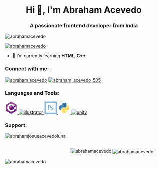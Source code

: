 <h1 align="center">Hi 👋, I'm Abraham Acevedo</h1>
<h3 align="center">A passionate frontend developer from India</h3>

<p align="left"> <img src="https://komarev.com/ghpvc/?username=abrahamacevedo&label=Profile%20views&color=0e75b6&style=flat" alt="abrahamacevedo" /> </p>

<p align="left"> <a href="https://github.com/ryo-ma/github-profile-trophy"><img src="https://github-profile-trophy.vercel.app/?username=abrahamacevedo" alt="abrahamacevedo" /></a> </p>

- 🌱 I’m currently learning **HTML, C++**

<h3 align="left">Connect with me:</h3>
<p align="left">
<a href="https://fb.com/abraham acevedo" target="blank"><img align="center" src="https://raw.githubusercontent.com/rahuldkjain/github-profile-readme-generator/master/src/images/icons/Social/facebook.svg" alt="abraham acevedo" height="30" width="40" /></a>
<a href="https://instagram.com/abraham_acevedo_505" target="blank"><img align="center" src="https://raw.githubusercontent.com/rahuldkjain/github-profile-readme-generator/master/src/images/icons/Social/instagram.svg" alt="abraham_acevedo_505" height="30" width="40" /></a>
</p>

<h3 align="left">Languages and Tools:</h3>
<p align="left"> <a href="https://www.w3schools.com/cs/" target="_blank" rel="noreferrer"> <img src="https://raw.githubusercontent.com/devicons/devicon/master/icons/csharp/csharp-original.svg" alt="csharp" width="40" height="40"/> </a> <a href="https://www.adobe.com/in/products/illustrator.html" target="_blank" rel="noreferrer"> <img src="https://www.vectorlogo.zone/logos/adobe_illustrator/adobe_illustrator-icon.svg" alt="illustrator" width="40" height="40"/> </a> <a href="https://www.photoshop.com/en" target="_blank" rel="noreferrer"> <img src="https://raw.githubusercontent.com/devicons/devicon/master/icons/photoshop/photoshop-line.svg" alt="photoshop" width="40" height="40"/> </a> <a href="https://www.python.org" target="_blank" rel="noreferrer"> <img src="https://raw.githubusercontent.com/devicons/devicon/master/icons/python/python-original.svg" alt="python" width="40" height="40"/> </a> <a href="https://unity.com/" target="_blank" rel="noreferrer"> <img src="https://www.vectorlogo.zone/logos/unity3d/unity3d-icon.svg" alt="unity" width="40" height="40"/> </a> </p>

<h3 align="left">Support:</h3>
<p><a href="https://ko-fi.com/abrahamjosueacevedoluna"> <img align="left" src="https://cdn.ko-fi.com/cdn/kofi3.png?v=3" height="50" width="210" alt="abrahamjosueacevedoluna" /></a></p><br><br>

<p><img align="left" src="https://github-readme-stats.vercel.app/api/top-langs?username=abrahamacevedo&show_icons=true&locale=en&layout=compact" alt="abrahamacevedo" /></p>

<p>&nbsp;<img align="center" src="https://github-readme-stats.vercel.app/api?username=abrahamacevedo&show_icons=true&locale=en" alt="abrahamacevedo" /></p>

<p><img align="center" src="https://github-readme-streak-stats.herokuapp.com/?user=abrahamacevedo&" alt="abrahamacevedo" /></p>
